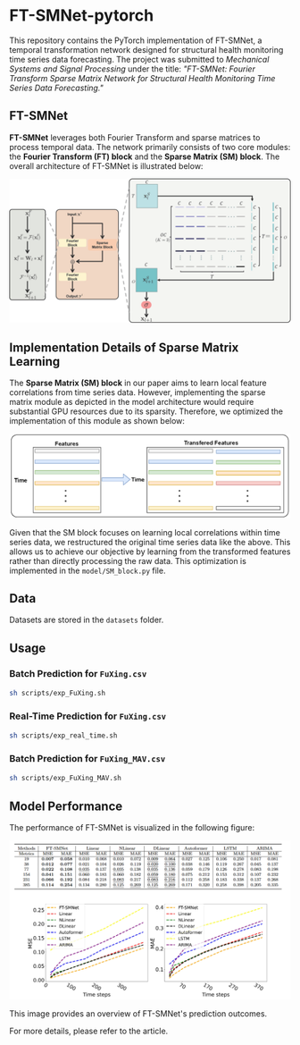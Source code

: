 # FT-SMNet-pytorch
This repository contains the PyTorch implementation of FT-SMNet, a temporal transformation network designed for structural health monitoring time series data forecasting. The project was submitted to *Mechanical Systems and Signal Processing* under the title: *"FT-SMNet: Fourier Transform Sparse Matrix Network for Structural Health Monitoring Time Series Data Forecasting."*

## FT-SMNet


 **FT-SMNet** leverages both Fourier Transform and sparse matrices to process temporal data. The network primarily consists of two core modules: the **Fourier Transform (FT) block** and the **Sparse Matrix (SM) block**. The overall architecture of FT-SMNet is illustrated below:

![Model Architecture](figures/FT_SMNet.png)

## Implementation Details of Sparse Matrix Learning

The **Sparse Matrix (SM) block** in our paper aims to learn local feature correlations from time series data. However, implementing the sparse matrix module as depicted in the model architecture would require substantial GPU resources due to its sparsity. Therefore, we optimized the implementation of this module as shown below:

![Implementation Details of Sparse Matrix Block](figures/SM_Imp.png)

Given that the SM block focuses on learning local correlations within time series data, we restructured the original time series data like the above. This allows us to achieve our objective by learning from the transformed features rather than directly processing the raw data. This optimization is implemented in the `model/SM_block.py` file.

## Data

Datasets are stored in the `datasets` folder.

## Usage

### Batch Prediction for `FuXing.csv`
```bash
sh scripts/exp_FuXing.sh
```

### Real-Time Prediction for `FuXing.csv`
```bash
sh scripts/exp_real_time.sh
```

### Batch Prediction for `FuXing_MAV.csv`
```bash
sh scripts/exp_FuXing_MAV.sh
```

## Model Performance

The performance of FT-SMNet is visualized in the following figure:

![Prediction Results](figures/results.png)

This image provides an overview of FT-SMNet's prediction outcomes.



For more details, please refer to the article.
